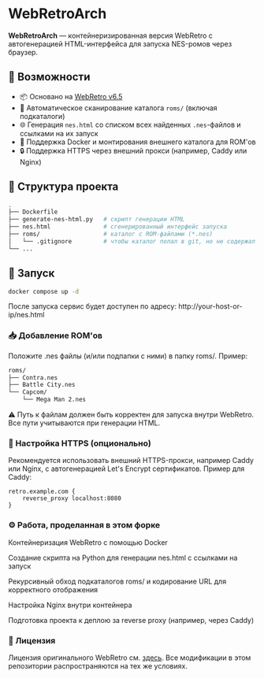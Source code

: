 # WebRetroArch

**WebRetroArch** — контейнеризированная версия WebRetro с автогенерацией HTML-интерфейса для запуска NES-ромов через браузер.

## 🧩 Возможности

- 📦 Основано на [WebRetro v6.5](https://github.com/BinBashBanana/webretro/releases/tag/v6.5)
- 🔁 Автоматическое сканирование каталога `roms/` (включая подкаталоги)
- 🌐 Генерация `nes.html` со списком всех найденных `.nes`-файлов и ссылками на их запуск
- 🐳 Поддержка Docker и монтирования внешнего каталога для ROM'ов
- 🔒 Поддержка HTTPS через внешний прокси (например, Caddy или Nginx)

## 📂 Структура проекта

```bash
.
├── Dockerfile
├── generate-nes-html.py   # скрипт генерации HTML
├── nes.html               # сгенерированный интерфейс запуска
├── roms/                  # каталог с ROM-файлами (*.nes)
│   └── .gitignore         # чтобы каталог попал в git, но не содержал rom-файлы
└── ...
```
## 🚀 Запуск
```bash
docker compose up -d
```
После запуска сервис будет доступен по адресу:
http://your-host-or-ip/nes.html

### 📥 Добавление ROM'ов
Положите .nes файлы (и/или подпапки с ними) в папку roms/. Пример:

```bash
roms/
├── Contra.nes
├── Battle City.nes
└── Capcom/
    └── Mega Man 2.nes
```
⚠️ Путь к файлам должен быть корректен для запуска внутри WebRetro. Все пути учитываются при генерации HTML.

### 🔐 Настройка HTTPS (опционально)
Рекомендуется использовать внешний HTTPS-прокси, например Caddy или Nginx, с автогенерацией Let's Encrypt сертификатов. Пример для Caddy:

```caddyfile
retro.example.com {
    reverse_proxy localhost:8080
}
```
### ⚙️ Работа, проделанная в этом форке
Контейнеризация WebRetro с помощью Docker

Создание скрипта на Python для генерации nes.html с ссылками на запуск

Рекурсивный обход подкаталогов roms/ и кодирование URL для корректного отображения

Настройка Nginx внутри контейнера

Подготовка проекта к деплою за reverse proxy (например, через Caddy)

### 🧾 Лицензия
Лицензия оригинального WebRetro см. [здесь](https://github.com/BinBashBanana/webretro?tab=MIT-1-ov-file). Все модификации в этом репозитории распространяются на тех же условиях. 

